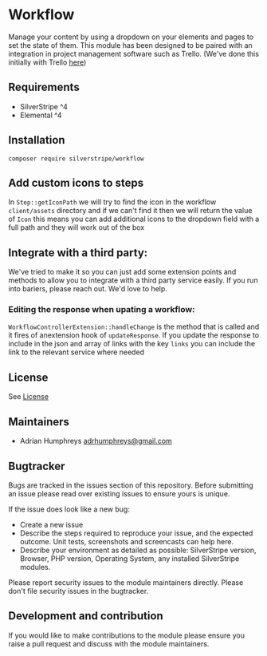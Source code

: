# Workflow
Manage your content by using a dropdown on your elements and pages to set the state of them. This module has been designed to be paired with an integration in project management software such as Trello. (We've done this initially with Trello [here](https://github.com/adrhumphreys/silverstripe-workflow-trello))

## Requirements

* SilverStripe ^4
* Elemental ^4

## Installation
```
composer require silverstripe/workflow
```

## Add custom icons to steps
In `Step::getIconPath` we will try to find the icon in the workflow `client/assets` directory and if we can't find it then we will return the value of `Icon` this means you can add additional icons to the dropdown field with a full path and they will work out of the box

## Integrate with a third party:
We've tried to make it so you can just add some extension points and methods to allow you to integrate with a third party service easily. If you run into bariers, please reach out. We'd love to help.

### Editing the response when upating a workflow:
`WorkflowControllerExtension::handleChange` is the method that is called and it fires of anextension hook of `updateResponse`. If you update the response to include in the json and array of links with the key `links` you can include the link to the relevant service where needed


## License
See [License](license.md)

## Maintainers
 * Adrian Humphreys <adrhumphreys@gmail.com>

## Bugtracker
Bugs are tracked in the issues section of this repository. Before submitting an issue please read over existing issues to ensure yours is unique.

If the issue does look like a new bug:

 - Create a new issue
 - Describe the steps required to reproduce your issue, and the expected outcome. Unit tests, screenshots
 and screencasts can help here.
 - Describe your environment as detailed as possible: SilverStripe version, Browser, PHP version,
 Operating System, any installed SilverStripe modules.

Please report security issues to the module maintainers directly. Please don't file security issues in the bugtracker.

## Development and contribution
If you would like to make contributions to the module please ensure you raise a pull request and discuss with the module maintainers.
